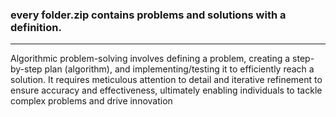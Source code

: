 <h3>every folder.zip contains problems and solutions with a definition.</h3>
    <hr>

Algorithmic problem-solving involves defining a problem, creating a step-by-step plan (algorithm), and implementing/testing it to efficiently reach a solution. It requires meticulous attention to detail and iterative refinement to ensure accuracy and effectiveness, ultimately enabling individuals to tackle complex problems and drive innovation
